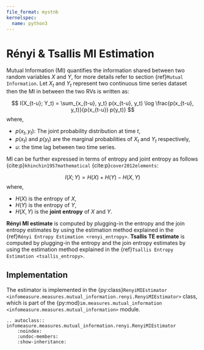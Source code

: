 ```yaml
---
file_format: mystnb
kernelspec:
  name: python3
---
```


# Rényi & Tsallis MI Estimation
Mutual Information (MI) quantifies the information shared between two random variables $X$ and $Y$, for more details refer to section {ref}`Mutual Information`.
Let $X_t$ and $Y_t$ represent two continuous time series dataset then the MI in between the two RVs is written as: 

$$
I(X_{t-u}; Y_t) = \sum_{x_{t-u}, y_t} p(x_{t-u}, y_t) \log \frac{p(x_{t-u}, y_t)}{p(x_{t-u}) p(y_t)}
$$
where,
- $p(x_t,y_t)$: The joint probability distribution at time $t$,
- $p(x_t)$ and  $p(y_t)$ are the marginal probabilities of $X_t$ and $Y_t$ respectively,
- $u$: the time lag between two time series.

MI can be further expressed in terms of entropy and joint entropy as follows {cite:p}`khinchin1957mathematical` {cite:p}`cover2012elements`:

$$
I(X; Y) = H(X) + H(Y) - H(X, Y) 
$$
where,
- $H(X)$ is the entropy of $X$,
- $H(Y)$ is the entropy of $Y$,
- $H(X, Y)$ is the **joint entropy** of $X$ and $Y$.

**Rényi MI estimate** is computed by plugging-in the entropy and the join entropy estimates by using the estimation method explained in the {ref}`Rényi Entropy Estimation <renyi_entropy>`.
**Tsallis TE estimate** is computed by plugging-in the entropy and the join entropy estimates by using the estimation method explained in the {ref}`Tsallis Entropy Estimation <tsallis_entropy>`.


## Implementation
The estimator is implemented in the {py:class}`RenyiMIEstimator <infomeasure.measures.mutual_information.renyi.RenyiMIEstimator>` class,
which is part of the {py:mod}`im.measures.mutual_information <infomeasure.measures.mutual_information>` module.

```{eval-rst}
.. autoclass:: infomeasure.measures.mutual_information.renyi.RenyiMIEstimator
    :noindex:
    :undoc-members:
    :show-inheritance:
```
